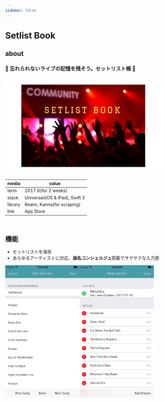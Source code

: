 ```yaml
---
sidebar: false
---
```


# Setlist Book

## about

### 📘 忘れられないライブの記憶を残そう。セットリスト帳 📘

<br>

<div>
<img src="../img/sb0.png"></img>
</div>

<br>

|media|value|
|---|---|
|term|2017.6(for 2 weeks)|
|stack|Universal(iOS & iPad), Swift 3|
|library|Realm, Kanna(for scraping)|
|link|App Store|

<br>

## 機能

- セットリストを保存
- あらゆるアーティストに対応、**曲名コンシェルジュ**搭載でサクサクな入力感

<div style="align:center;">
    <div style="float:left; width:240px; height:320px" >
        <img src="../img/sb1.jpg"></img>
    </div>
    <div style="float:left; width:240px; height:320px" >
        <img src="../img/sb2.jpg"></img>
    </div>
</div>